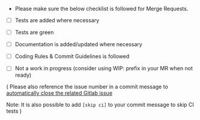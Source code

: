 -   Please make sure the below checklist is followed for Merge Requests.

-   [ ] Tests are added where necessary
-   [ ] Tests are green
-   [ ] Documentation is added/updated where necessary
-   [ ] Coding Rules & Commit Guidelines is followed
-   [ ] Not a work in progress (consider using WIP: prefix in your MR when not ready)


(
Please also reference the issue number in a commit message to [automatically close the related Gitlab issue](https://docs.gitlab.com/ee/user/project/issues/automatic_issue_closing.html)

Note: It is also possible to add `[skip ci]` to your commit message to skip CI tests
)
